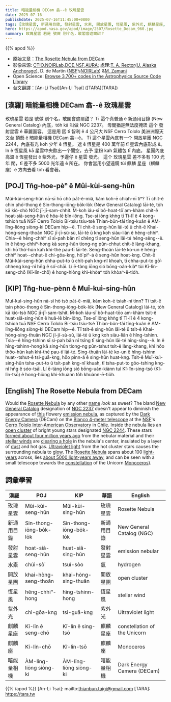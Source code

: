 ```yaml
---
title: 暗能量相機 DECam 翕--ê 玫瑰星雲
date: 2025-07-16
publishdate: 2025-07-16T11:45:00+0800
tags: [玫瑰星雲, 新通用目錄, 發射星雲, 水素, 開放星團, 恆星風, 紫外光, 麒麟星座, 麒麟座, 暗能量相機 DECam]
hero: https://apod.nasa.gov/apod/image/2507/Rosette_Decam_960.jpg
summary: 玫瑰星雲 若是 號做 別个名，敢閣會遮爾甜？
---
```


{{% apod %}}

- 原始文章：[The Rosette Nebula from DECam](https://apod.nasa.gov/apod/ap250716.html)
- 影像來源: [CTIO][CTIO],[NOIRLab][NOIRLab],[DOE][DOE],[NSF][NSF],[AURA][AURA]; 處理:[T. A. Rector][T_A_Rector]([U. Alaska Anchorage][U_Alaska_Anchorage]), D. de Martin ([NSF][NSF]’s[NOIRLab][NOIRLab]) &[M. Zamani][M_Zamani]
- Open Science: [Browse 3,700+ codes in the Astrophysics Source Code Library](https://ascl.net/code/all)
- 台文翻譯：[An-Li Tsai][An-Li Tsai] ([TARA][TARA])


## [漢羅] 暗能量相機 DECam 翕--ê 玫瑰星雲
玫瑰星雲 若是 號做 別个名，敢閣會遮爾甜？
Tī 這个真普通 ê 新通用目錄 (New General Catalog) 內底，to̍h kā 叫做 NGC 2237。
毋閣猶是無法度掩崁 這个 發射星雲 ê 華麗面容。
這是用 囥 tī 智利 ê 4 公尺大 NSF Cerro Tololo 美洲洲際天文台 頂懸 ê 暗能量相機 DECam 翕--ê。
Tī 這个星雲內底有一个 開放星團 NGC 2244，內底有光 koh 少年 ê 恆星。
遮 ê 恆星是 400 萬年前 tī 星雲內底形成 ê。
In ê 恆星風 kā 星雲中央歕出一个閬空，去予 塗粉 kah 氣體包 tī 內底。
星團內底高溫 ê 恆星發出 ê 紫外光，予邊仔 ê 星雲 發光。
這个 玫瑰星雲 差不多有 100 光年 闊，tī 差不多 5000 光年遠 ê 所在。
你會當用小望遠鏡 tùi 麒麟 星座（麒麟座）ê 方向去看 to̍h 看會著。

## [POJ] Tn̂g-hoe-pèⁿ ê Mûi-kùi-seng-hûn

Mûi-kùi-seng-hûn nā-sī hō chò pa̍t-ê-miâ, kám koh-ē chiah-nī tiⁿ?
Tī chit-ê chin phó͘-thong ê Sin-thong-iōng-bo̍k-lo̍k (New General Catalog) lāi-té, to̍h kā kiò-chò NGC jī-jī-sam-chhit.
M̄-koh iáu-sī bô-hoat-tō͘ am-khàm chit-ê hoat-siā-seng-hûn ê hôa-lē bīn-iông.
Tse-sī iōng khǹg tī Tì-lī ê 4 kong-tshioh tuā NSF Cerro Tololo Bí-tsiu tsiu-tsè Thian-bûn-tâi tíng-kuân ê ÀM-lîng-liōng siòng-ki DECam hip--ê.
Tī chit-ê seng-hûn lāi-té ū chi̍t-ê Khai-hòng-seng-thoân NGC jī-jī-sù-sù, lāi-té ū kng koh siàu-liân ê hêng-chhiⁿ.
Chia--ê hêng-chhiⁿ sī sì-pah bān nî chêng tī seng-hûn lāi-té hêng-sêng--ê.
In ê hêng-chhiⁿ-hong kā seng-hûn tiong-ng pûn-chhut chi̍t-ê làng-khang, khì hō͘ thô͘-hún kah khì-thé pau-tī lāi-té.
Seng-thoân lāi-té ko-un ê hêng-chhiⁿ hoat--chhut-ê chi-gōa-kng, hō͘ piⁿ-á ê seng-hûn hoat-kng.
Chit-ê Mûi-kùi-seng-hûn chha-put-to ū chi̍t-pah kng-nî khoah, tī chha-put-to gō͘-chheng kng-nî hn̄g ê só͘-chāi.
Lí ē-tàng iōng sió bōng-oán-kiàⁿ tùi Kî-lîn-seng-chō (Kî-lîn-chō) ê hong-hiòng khì-khòaⁿ to̍h khòaⁿ-ē-tio̍h.

## [KIP] Tn̂g-hue-pènn ê Muî-kuì-sing-hûn

Muî-kuì-sing-hûn nā-sī hō tsò pa̍t-ê-miâ, kám koh-ē tsiah-nī tinn?
Tī tsit-ê tsin phóo-thong ê Sin-thong-iōng-bo̍k-lo̍k (New General Catalog) lāi-té, to̍h kā kiò-tsò NGC jī-jī-sam-tshit.
M̄-koh iáu-sī bô-huat-tōo am-khàm tsit-ê huat-siā-sing-hûn ê huâ-lē bīn-iông.
Tse-sī iōng khǹg tī Tì-lī ê 4 kong-tshioh tuā NSF Cerro Tololo Bí-tsiu tsiu-tsè Thian-bûn-tâi tíng-kuân ê ÀM-lîng-liōng siòng-ki DECam hip--ê.
Tī tsit-ê sing-hûn lāi-té ū tsi̍t-ê Khai-hòng-sing-thuân NGC jī-jī-sù-sù, lāi-té ū kng koh siàu-liân ê hîng-tshinn.
Tsia--ê hîng-tshinn sī sì-pah bān nî tsîng tī sing-hûn lāi-té hîng-sîng--ê.
In ê hîng-tshinn-hong kā sing-hûn tiong-ng pûn-tshut tsi̍t-ê làng-khang, khì hōo thôo-hún kah khì-thé pau-tī lāi-té.
Sing-thuân lāi-té ko-un ê hîng-tshinn huat--tshut-ê tsi-guā-kng, hōo pinn-á ê sing-hûn huat-kng.
Tsit-ê Muî-kuì-sing-hûn tsha-put-to ū tsi̍t-pah kng-nî khuah, tī tsha-put-to gōo-tshing kng-nî hn̄g ê sóo-tsāi.
Lí ē-tàng iōng sió bōng-uán-kiànn tuì Kî-lîn-sing-tsō (Kî-lîn-tsō) ê hong-hiòng khì-khuànn to̍h khuànn-ē-tio̍h.

## [English] The Rosette Nebula from DECam

Would the [Rosette Nebula][Rosette Nebula] by any other [name][name] _look_ as sweet?
The bland [New General Catalog][New General Catalog] designation of [NGC 2237][NGC 2237] doesn't appear to diminish the appearance of [this][this] flowery [emission nebula][emission nebula], as captured by the [Dark Energy Camera][Dark Energy Camera] (DECam) on the [Blanco 4-meter telescope][Blanco 4-meter telescope] at the [NSF][NSF]'s [Cerro Tololo Inter-American Observatory][Cerro Tololo Inter-American Observatory] in [Chile][Chile].
Inside the nebula lies an [open cluster][open cluster] of bright young stars designated [NGC 2244][NGC 2244].
These stars [formed about four million years ago][formed about four million years ago] from the nebular material and their [stellar winds][stellar winds] are [clearing a hole][clearing a hole] in the nebula's center, insulated by a layer of [dust][dust] and hot gas.
[Ultraviolet light][Ultraviolet light] from the hot cluster stars causes the surrounding nebula to [glow][glow].
The [Rosette Nebula][Rosette Nebula] spans about 100 [light-years][light-years] across, lies [about 5000 light-years away][about 5000 light-years away], and can be seen with a small telescope towards the [constellation][constellation] of the Unicorn [Monoceros][Monoceros]).

## 詞彙學習
|漢羅|POJ|KIP|華語|English|
|-|-|-|-|-|
|玫瑰星雲|Mûi-kùi-seng-hûn|Mûi-kùi-sing-hûn|玫瑰星雲|Rosette Nebula|
|新通用目錄|Sin-thong-iōng-bo̍k-lo̍k|Sin-thong-iōng-bo̍k-lo̍k|新通用目錄|New General Catalog (NGC)|
|發射星雲|hoat-siā-seng-hûn|huat-siā-sing-hûn|發射星雲|emission nebular|
|水素|chúi-sò͘|tsuí-sòo|氫|hydrogen|
|開放星團|khai-hòng-seng-thoân|khai-hòng-sing-thuân|開放星團|open cluster|
|恆星風|hêng-chhiⁿ-hong|hîng-tshinn-hong|恆星風|stellar wind|
|紫外光|chi-gōa-kng|tsi-guā-kng|紫外光|Ultraviolet light|
|麒麟星座|Kî-lîn ê seng-chō|Kî-lîn ê sing-tsō|麒麟星座|constellation of the Unicorn|
|麒麟座|Kî-lîn-chō|Kî-lîn-tsō|麒麟座|Monoceros|
|暗能量相機|ÀM-lîng-liōng siòng-ki|ÀM-lîng-liōng siòng-ki|暗能量相機|Dark Energy Camera (DECam)|



{{% /apod %}}
[An-Li Tsai]: mailto:thianbun.taigi@gmail.com
[TARA]: https://tara.tw

[copyright]: https://apod.nasa.gov/apod/fap/lib/about_apod.html#srapply
[License3]: https://creativecommons.org/licenses/by-nc-nd/3.0/
[License2]:https://creativecommons.org/licenses/by-nc-nd/2.0/

[Rosette_Nebula]:https://en.wikipedia.org/wiki/Rosette_Nebula
[name]:http://www.bartleby.com/100/138.28.22.html
[CTIO]:https://noirlab.edu/public/programs/ctio/
[NOIRLab]:https://noirlab.edu/
[DOE]:https://www.energy.gov/
[NSF]:https://www.nsf.gov/
[AURA]:https://www.aura-astronomy.org/
[T_A_Rector]:http://aftar.uaa.alaska.edu/
[U_Alaska_Anchorage]:https://www.uaa.alaska.edu/
[M_Zamani]:https://mahdizamani.com/about


[Rosette Nebula]:https://en.wikipedia.org/wiki/Rosette_Nebula
[name]:http://www.bartleby.com/100/138.28.22.html
[New General Catalog]:http://en.wikipedia.org/wiki/New_General_Catalogue
[NGC 2237]:http://www.google.com/images?hl=en&biw=1024&bih=974&gbv=2&tbs=isch%3A1&sa=1&q=%2Bsite%3Aapod.nasa.gov+Rosette&aq=f&aqi=&aql=&oq=
[this]:https://noirlab.edu/public/images/noirlab2424a/
[emission nebula]:https://apod.nasa.gov/apod/ap250716.htmlemission_nebulae.html
[Dark Energy Camera]:https://noirlab.edu/public/programs/ctio/victor-blanco-4m-telescope/decam/
[Blanco 4-meter telescope]:https://noirlab.edu/public/programs/ctio/victor-blanco-4m-telescope/
[NSF]:https://noirlab.edu/public/
[Cerro Tololo Inter-American Observatory]:https://noirlab.edu/public/programs/ctio/
[Chile]:https://en.wikipedia.org/wiki/Chile
[open cluster]:https://apod.nasa.gov/apod/ap250716.htmlopen_clusters.html
[NGC 2244]:https://apod.nasa.gov/apod/ap250716.htmlap000822.html
[formed about four million years ago]:https://ui.adsabs.harvard.edu/abs/1993ApJ...414..664K/abstract
[stellar winds]:https://apod.nasa.gov/apod/ap250716.htmlap000318.html
[clearing a hole]:https://youtu.be/Cn2g_8n1AsM
[dust]:https://apod.nasa.gov/apod/ap250716.htmlap030706.html
[Ultraviolet light]:https://science.nasa.gov/ems/10_ultravioletwaves/
[glow]:http://www.youtube.com/watch?v=0brmw8sP-Js
[Rosette Nebula]:https://apod.nasa.gov/apod/ap250716.htmlap000111.html
[light-years]:https://science.nasa.gov/exoplanets/what-is-a-light-year/
[about 5000 light-years away]:https://ui.adsabs.harvard.edu/abs/2000A%26A...358..553H/abstract
[constellation]:https://spaceplace.nasa.gov/constellations/
[Monoceros]:http://chandra.harvard.edu/photo/constellations/monoceros.html